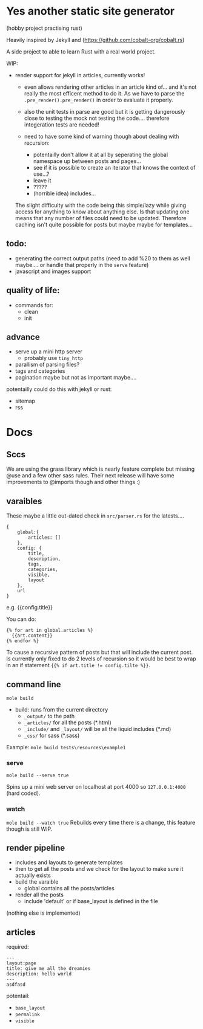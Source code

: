 # Yes another static site generator
(hobby project practising rust)

Heavily inspired by Jekyll and  (https://github.com/cobalt-org/cobalt.rs)

A side project to able to learn Rust with a real world project. 


WIP:
- render support for jekyll in articles, currently works! 
  - even allows rendering other articles in an article kind of... and it's not really the most efficent method to do it. As we have to parse the `.pre_render().pre_render()` in order to evaluate it properly.
  - also the unit tests in parse are good but it is getting dangerously close to testing the mock not testing the code.... therefore integeration tests are needed!

  - need to have some kind of warning though about dealing with recursion:
    - potentailly don't allow it at all by seperating the global namespace up between posts and pages... 
    - see if it is possible to create an iterator that knows the context of use...?
    - leave it
    - ?????
    - (horrible idea) includes...

  The slight difficulty with the code being this simple/lazy while giving access for anything to know about anything else. Is that updating one means that any number of files could need to be updated. Therefore caching isn't quite possible for posts but maybe maybe for templates...


## todo:
- generating the correct output paths (need to add %20 to them as well maybe.... or handle that properly in the `serve` feature)
- javascript and images support

## quality of life:
- commands for:
  - clean
  - init

## advance
- serve up a mini http server
  - probably use `tiny_http`
- parallism of parsing files?
- tags and categories
- pagination maybe but not as important maybe....


potentailly could do this with jekyll or rust:
- sitemap
- rss



# Docs

## Sccs
We are using the grass library which is nearly feature complete but missing @use and a few other sass rules. Their next release will have some improvements to @imports though and other things :)

## varaibles

These maybe a little out-dated check in `src/parser.rs` for the latests....
```
{
    global:{
        articles: []
    },
    config: {
        title,
        description,
        tags,
        categories,
        visible,
        layout
    },
    url
}
```

e.g. {{config.title}}

You can do:
```
{% for art in global.articles %}
  {{art.content}}
{% endfor %}
```
To cause a recursive pattern of posts but that will include the current post. Is currently only fixed to do 2 levels of recursion so it would be best to wrap in an if statement `{{% if art.title != config.tilte %}}`.

## command line

`mole build`

- build: runs from the current directory 
  - `_output/` to the path
  - `_articles/` for all the posts (*.html)
  - `_include/` and `_layout/` will be all the liquid includes (*.md)
  - `_css/` for sass (*.sass)


Example:
`mole build tests\resources\example1`


### serve

`mole build --serve true`

Spins up a mini web server on localhost at port 4000 so `127.0.0.1:4000` (hard coded).

### watch
`mole build --watch true`
Rebuilds every time there is a change, this feature though is still WIP.


## render pipeline
- includes and layouts to generate templates
- then to get all the posts and we check for the layout to make sure it actually exists
- build the varaible 
  - global contains all the posts/articles
- render all the posts
  - include 'default' or if base_layout is defined in the file 


(nothing else is implemented)


## articles

required:
```
---
layout:page
title: give me all the dreamies
description: hello world
---
asdfasd
```

potentail:
- `base_layout`
- `permalink`
- `visible`


